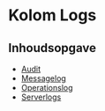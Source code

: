 # Kolom Logs

## Inhoudsopgave

- [Audit](/probleemoplossing/portalen_en_moduleschermen/servicecentrum/kolom_logs/audit.md)
- [Messagelog](/probleemoplossing/portalen_en_moduleschermen/servicecentrum/kolom_logs/messagelog.md)
- [Operationslog](/probleemoplossing/portalen_en_moduleschermen/servicecentrum/kolom_logs/operationlog.md)
- [Serverlogs](/probleemoplossing/portalen_en_moduleschermen/servicecentrum/kolom_logs/serverlogs.md)
